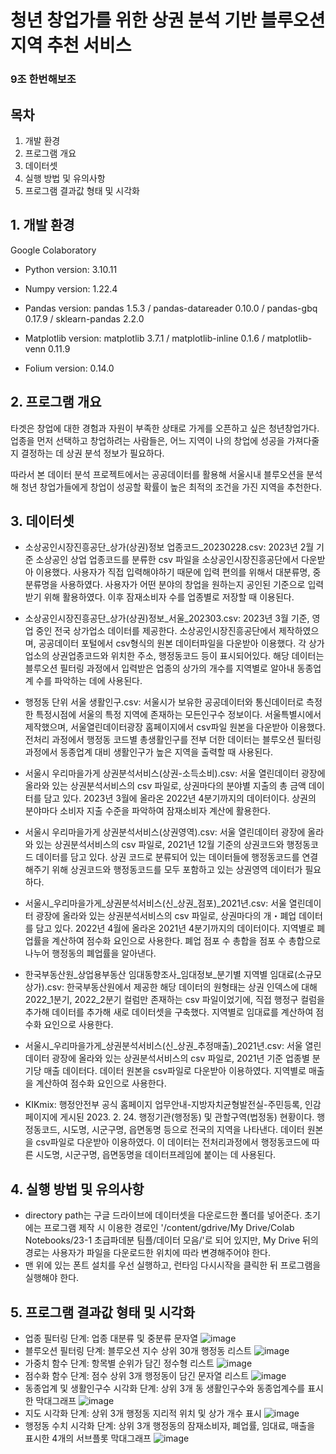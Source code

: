 # 청년 창업가를 위한 상권 분석 기반 블루오션 지역 추천 서비스
### 9조 한번해보조

## 목차
1. 개발 환경
2. 프로그램 개요
3. 데이터셋
4. 실행 방법 및 유의사항
5. 프로그램 결과값 형태 및 시각화

## 1. 개발 환경
Google Colaboratory 
- Python version: 3.10.11

- Numpy version: 1.22.4
- Pandas version: pandas 1.5.3 / pandas-datareader 0.10.0 / pandas-gbq 0.17.9 / sklearn-pandas 2.2.0
- Matplotlib version: matplotlib                    3.7.1 / 
matplotlib-inline             0.1.6 / 
matplotlib-venn               0.11.9
- Folium version: 0.14.0


## 2. 프로그램 개요
타겟은 창업에 대한 경험과 자원이 부족한 상태로 가게를 오픈하고 싶은 청년창업가다. 업종을 먼저 선택하고 창업하려는 사람들은, 어느 지역이 나의 창업에 성공을 가져다줄지 결정하는 데 상권 분석 정보가 필요하다.

따라서 본 데이터 분석 프로젝트에서는 공공데이터를 활용해 서울시내 블루오션을 분석해 청년 창업가들에게 창업이 성공할 확률이 높은 최적의 조건을 가진 지역을 추천한다.

## 3. 데이터셋

- 소상공인시장진흥공단_상가(상권)정보 업종코드_20230228.csv: 
2023년 2월 기준 소상공인 상업 업종코드를 분류한 csv 파일을 소상공인시장진흥공단에서 다운받아 이용했다. 사용자가 직접 입력해야하기 때문에 입력 편의를 위해서 대분류명, 중분류명을 사용하였다. 사용자가 어떤 분야의 창업을 원하는지 공인된 기준으로 입력받기 위해 활용하였다. 이후 잠재소비자 수를 업종별로 저장할 때 이용된다.

- 소상공인시장진흥공단_상가(상권)정보_서울_202303.csv: 
2023년 3월 기준, 영업 중인 전국 상가업소 데이터를 제공한다. 소상공인시장진흥공단에서 제작하였으며, 공공데이터 포털에서 csv형식의 원본 데이터파일을 다운받아 이용했다. 각 상가업소의 상권업종코드와 위치한 주소, 행정동코드 등이 표시되어있다. 해당 데이터는 블루오션 필터링 과정에서 입력받은 업종의 상가의 개수를 지역별로 알아내 동종업계 수를 파악하는 데에 사용된다.

- 행정동 단위 서울 생활인구.csv: 
서울시가 보유한 공공데이터와 통신데이터로 측정한 특정시점에 서울의 특정 지역에 존재하는 모든인구수 정보이다. 서울특별시에서 제작했으며, 서울열린데이터광장 홈페이지에서 csv파일 원본을 다운받아 이용했다. 전처리 과정에서 행정동 코드별 총생활인구를 전부 더한 데이터는 블루오션 필터링 과정에서 동종업계 대비 생활인구가 높은 지역을 출력할 때 사용된다.

- 서울시 우리마을가게 상권분석서비스(상권-소득소비).csv: 
서울 열린데이터 광장에 올라와 있는 상권분석서비스의 csv 파일로, 상권마다의 분야별 지출의 총 금액 데이터를 담고 있다. 2023년 3월에 올라온 2022년 4분기까지의 데이터이다. 상권의 분야마다 소비자 지출 수준을 파악하여 잠재소비자 계산에 활용한다. 

- 서울시 우리마을가게 상권분석서비스(상권영역).csv: 
서울 열린데이터 광장에 올라와 있는 상권분석서비스의 csv 파일로, 2021년 12월 기준의 상권코드와 행정동코드 데이터를 담고 있다. 상권 코드로 분류되어 있는 데이터들에 행정동코드를 연결해주기 위해 상권코드와 행정동코드를 모두 포함하고 있는 상권영역 데이터가 필요하다.

- 서울시_우리마을가게_상권분석서비스(신_상권_점포)_2021년.csv: 
서울 열린데이터 광장에 올라와 있는 상권분석서비스의 csv 파일로, 상권마다의 개・폐업 데이터를 담고 있다. 2022년 4월에 올라온 2021년 4분기까지의 데이터이다. 지역별로 폐업률을 계산하여 점수화 요인으로 사용한다. 폐업 점포 수 총합을 점포 수 총합으로 나누어 행정동의 폐업률을 알아낸다.

- 한국부동산원_상업용부동산 임대동향조사_임대정보_분기별 지역별 임대료(소규모상가).csv: 
한국부동산원에서 제공한 해당 데이터의 원형태는 상권 인덱스에 대해 2022_1분기, 2022_2분기 컬럼만 존재하는 csv 파일이었기에, 직접 행정구 컬럼을 추가해 데이터를 추가해 새로 데이터셋을 구축했다. 지역별로 임대료를 계산하여 점수화 요인으로 사용한다. 

- 서울시_우리마을가게_상권분석서비스(신_상권_추정매출)_2021년.csv: 
서울 열린데이터 광장에 올라와 있는 상권분석서비스의 csv 파일로, 2021년 기준 업종별 분기당 매출 데이터다. 데이터 원본을 csv파일로 다운받아 이용하였다. 지역별로 매출을 계산하여 점수화 요인으로 사용한다. 

- KIKmix: 
행정안전부 공식 홈페이지 업무안내-지방자치균형발전실-주민등록, 인감 페이지에 게시된 2023. 2. 24. 행정기관(행정동) 및 관할구역(법정동) 현황이다. 행정동코드, 시도명, 시군구명, 읍면동명 등으로 전국의 지역을 나타낸다. 데이터 원본을 csv파일로 다운받아 이용하였다. 이 데이터는 전처리과정에서 행정동코드에 따른 시도명, 시군구명, 읍면동명을 데이터프레임에 붙이는 데 사용된다.


## 4. 실행 방법 및 유의사항
- directory path는 구글 드라이브에 데이터셋을 다운로드한 폴더를 넣어준다. 초기에는 프로그램 제작 시 이용한 경로인 '/content/gdrive/My Drive/Colab Notebooks/23-1 초급파데분 팀플/데이터 모음/'로 되어 있지만, My Drive 뒤의 경로는 사용자가 파일을 다운로드한 위치에 따라 변경해주어야 한다.
- 맨 위에 있는 폰트 설치를 우선 실행하고, 런타임 다시시작을 클릭한 뒤 프로그램을 실행해야 한다.


## 5. 프로그램 결과값 형태 및 시각화
- 업종 필터링 단계: 업종 대분류 및 중분류 문자열
  ![image](https://github.com/piaoyanxiu/piaoyanxiu/assets/135508811/eebfe5b4-c28c-436a-aef4-c463f68f4b7f)
- 블루오션 필터링 단계: 블루오션 지수 상위 30개 행정동 리스트
  ![image](https://github.com/piaoyanxiu/piaoyanxiu/assets/135508811/d7f831ac-ce78-4cd3-8e67-b06263719af0)
- 가중치 함수 단계: 항목별 순위가 담긴 정수형 리스트
  ![image](https://github.com/piaoyanxiu/piaoyanxiu/assets/135508811/ab4fd561-e512-4a59-a6ae-c28a4474cbdd)
- 점수화 함수 단계: 점수 상위 3개 행정동이 담긴 문자열 리스트
  ![image](https://github.com/piaoyanxiu/piaoyanxiu/assets/135508811/c27ae45f-0b1e-4396-a93f-b47b10419544)
- 동종업계 및 생활인구수 시각화 단계: 상위 3개 동 생활인구수와 동종업계수를 표시한 막대그래프
  ![image](https://github.com/piaoyanxiu/piaoyanxiu/assets/135508811/1d84880b-88fc-4e9b-be73-22bf5d78deab)
- 지도 시각화 단계: 상위 3개 행정동 지리적 위치 및 상가 개수 표시
  ![image](https://github.com/piaoyanxiu/piaoyanxiu/assets/135508811/c4ede778-3681-4d9a-873f-836d27f9cd8d)
- 행정동 수치 시각화 단계: 상위 3개 행정동의 잠재소비자, 폐업률, 임대료, 매출을 표시한 4개의 서브플롯 막대그래프
  ![image](https://github.com/piaoyanxiu/piaoyanxiu/assets/135508811/e39dd033-de87-4a2a-9c1c-4b357dab043a)









